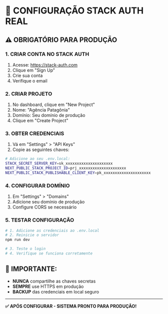# 🔧 CONFIGURAÇÃO STACK AUTH REAL

## ⚠️ **OBRIGATÓRIO PARA PRODUÇÃO**

### **1. CRIAR CONTA NO STACK AUTH**
1. Acesse: https://stack-auth.com
2. Clique em "Sign Up"
3. Crie sua conta
4. Verifique o email

### **2. CRIAR PROJETO**
1. No dashboard, clique em "New Project"
2. Nome: "Agência Patagônia"
3. Domínio: Seu domínio de produção
4. Clique em "Create Project"

### **3. OBTER CREDENCIAIS**
1. Vá em "Settings" > "API Keys"
2. Copie as seguintes chaves:

```bash
# Adicione ao seu .env.local:
STACK_SECRET_SERVER_KEY=sk_xxxxxxxxxxxxxxxxxxxxx
NEXT_PUBLIC_STACK_PROJECT_ID=prj_xxxxxxxxxxxxxxxxxxxxx
NEXT_PUBLIC_STACK_PUBLISHABLE_CLIENT_KEY=pk_xxxxxxxxxxxxxxxxxxxxx
```

### **4. CONFIGURAR DOMÍNIO**
1. Em "Settings" > "Domains"
2. Adicione seu domínio de produção
3. Configure CORS se necessário

### **5. TESTAR CONFIGURAÇÃO**
```bash
# 1. Adicione as credenciais ao .env.local
# 2. Reinicie o servidor
npm run dev

# 3. Teste o login
# 4. Verifique se funciona corretamente
```

## 🚨 **IMPORTANTE:**
- **NUNCA** compartilhe as chaves secretas
- **SEMPRE** use HTTPS em produção
- **BACKUP** das credenciais em local seguro

---

**✅ APÓS CONFIGURAR - SISTEMA PRONTO PARA PRODUÇÃO!**
